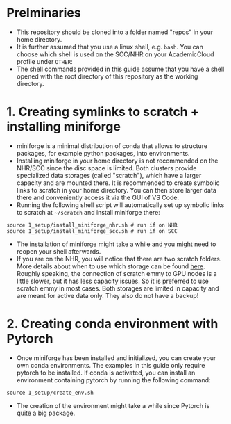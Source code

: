 # Prelminaries
* This repository should be cloned into a folder named "repos" in your home directory.
* It is further assumed that you use a linux shell, e.g. ``bash``. You can choose which shell is used on the SCC/NHR on your AcademicCloud profile under ``OTHER``:
* The shell commands provided in this guide assume that you have a shell opened with the root directory of this repository as the working directory.

# 1. Creating symlinks to scratch + installing miniforge

* miniforge is a minimal distribution of conda that allows to structure packages, for example python packages, into environments.
* Installing miniforge in your home directory is not recommended on the NHR/SCC since the disc space is limited. Both clusters provide specialized data storages (called "scratch"), which have a larger capacity and are mounted there. It is recommended to create symbolic links to scratch in your home directory. You can then store larger data there and conveniently access it via the GUI of VS Code. 
* Running the following shell script will automatically set up symbolic links to scratch at ``~/scratch`` and install miniforge there:
```
source 1_setup/install_miniforge_nhr.sh # run if on NHR
source 1_setup/install_miniforge_scc.sh # run if on SCC
```
* The installation of miniforge might take a while and you might need to reopen your shell afterwards.
* If you are on the NHR, you will notice that there are two scratch folders. More details about when to use which storage can be found [here](https://docs.hpc.gwdg.de/how_to_use/the_storage_systems/data_stores/scratch_work/index.html). Roughly speaking, the connection of scratch emmy to GPU nodes is a little slower, but it has less capacity issues. So it is preferred to use scratch emmy in most cases. Both storages are limited in capacity and are meant for active data only. They also do not have a backup!

# 2. Creating conda environment with Pytorch
* Once miniforge has been installed and initialized, you can create your own conda environments. The examples in this guide only require pytorch to be installed. If conda is activated, you can install an environment containing pytorch by running the following command:
```
source 1_setup/create_env.sh
```
* The creation of the environment might take a while since Pytorch is quite a big package.
